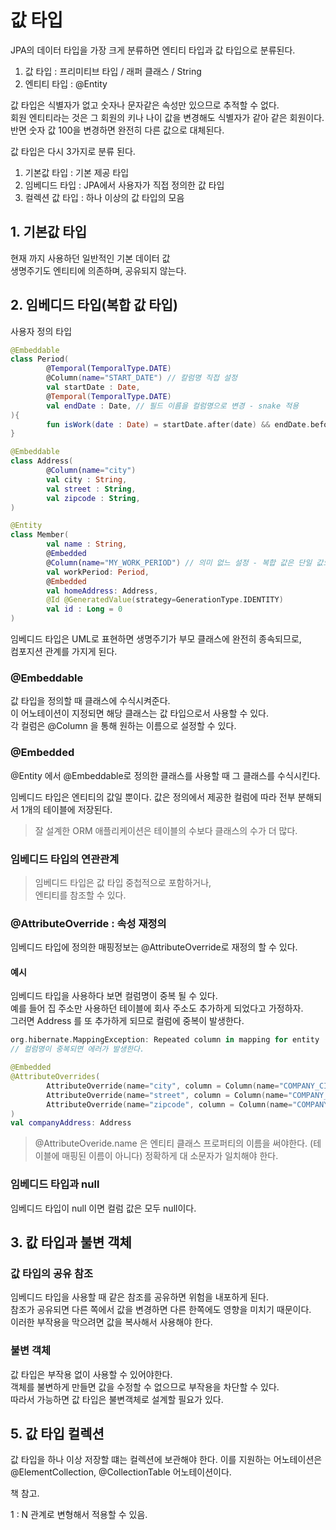 # 값 타입
JPA의 데이터 타입을 가장 크게 분류하면 엔티티 타입과 값 타입으로 분류된다.

1. 값 타입 : 프리미티브 타입 / 래퍼 클래스 / String
2. 엔티티 타입 : @Entity

값 타입은 식별자가 없고 숫자나 문자같은 속성만 있으므로 추적할 수 없다.   
회원 엔티티라는 것은 그 회원의 키나 나이 값을 변경해도 식별자가 같아 같은 회원이다.   
반면 숫자 값 100을 변경하면 완전히 다른 값으로 대체된다.

값 타입은 다시 3가지로 분류 된다.   
1. 기본값 타입 : 기본 제공 타입
2. 임베디드 타입 : JPA에서 사용자가 직접 정의한 값 타입
3. 컬렉션 값 타입 : 하나 이상의 값 타입의 모음

## 1. 기본값 타입
현재 까지 사용하던 일반적인 기본 데이터 값   
생명주기도 엔티티에 의존하며, 공유되지 않는다.   

## 2. 임베디드 타입(복합 값 타입)
사용자 정의 타입   

```kotlin
@Embeddable
class Period(
        @Temporal(TemporalType.DATE)
        @Column(name="START_DATE") // 칼럼명 직접 설정
        val startDate : Date,
        @Temporal(TemporalType.DATE) 
        val endDate : Date, // 필드 이름을 컬럼명으로 변경 - snake 적용
){
        fun isWork(date : Date) = startDate.after(date) && endDate.before(date)
}

@Embeddable
class Address(
        @Column(name="city")
        val city : String,
        val street : String,
        val zipcode : String,
)

@Entity
class Member(
        val name : String,
        @Embedded
        @Column(name="MY_WORK_PERIOD") // 의미 없느 설정 - 복합 값은 단일 값으로 분해되어 컬럼이 저장됨
        val workPeriod: Period,
        @Embedded
        val homeAddress: Address,
        @Id @GeneratedValue(strategy=GenerationType.IDENTITY)
        val id : Long = 0
)
```

임베디드 타입은 UML로 표현하면 생명주기가 부모 클래스에 완전히 종속되므로,   
컴포지션 관계를 가지게 된다.   

### @Embeddable 
값 타입을 정의할 때 클래스에 수식시켜준다.   
이 어노테이션이 지정되면 해당 클래스는 값 타입으로서 사용할 수 있다.   
각 컬럼은 @Column 을 통해 원하는 이름으로 설정할 수 있다.   

### @Embedded 
@Entity 에서 @Embeddable로 정의한 클래스를 사용할 때 그 클래스를 수식시킨다.   

임베디드 타입은 엔티티의 값일 뿐이다. 
값은 정의에서 제공한 컬럼에 따라 전부 분해되서 1개의 테이블에 저장된다.   

> 잘 설계한 ORM 애플리케이션은 테이블의 수보다 클래스의 수가 더 많다.   

### 임베디드 타입의 연관관계
> 임베디드 타입은 값 타입 중첩적으로 포함하거나,  
> 엔티티를 참조할 수 있다.   

### @AttributeOverride : 속성 재정의

임베디드 타입에 정의한 매핑정보는 @AttributeOverride로 재정의 할 수 있다.   

#### 예시
임베디드 타입을 사용하다 보면 컬럼명이 중복 될 수 있다.  
예를 들어 집 주소만 사용하던 테이블에 회사 주소도 추가하게 되었다고 가정하자.   
그러면 Address 를 또 추가하게 되므로 컬럼에 중복이 발생한다.   

```kotlin
org.hibernate.MappingException: Repeated column in mapping for entity
// 컬럼명이 중복되면 에러가 발생한다.
```

```kotlin
@Embedded
@AttributeOverrides(
        AttributeOverride(name="city", column = Column(name="COMPANY_CITY")),
        AttributeOverride(name="street", column = Column(name="COMPANY_STREET")),
        AttributeOverride(name="zipcode", column = Column(name="COMPANY_ZIPCODE")),
)
val companyAddress: Address
```

> @AttributeOveride.name 은 엔티티 클래스 프로퍼티의 이름을 써야한다. (테이블에 매핑된 이름이 아니다)
> 정확하게 대 소문자가 일치해야 한다.   

### 임베디드 타입과 null
임베디드 타입이 null 이면 컬럼 값은 모두 null이다.   

## 3. 캆 타입과 불변 객체
### 값 타입의 공유 참조
임베디드 타입을 사용할 때 같은 참조를 공유하면 위험을 내포하게 된다.   
참조가 공유되면 다른 쪽에서 값을 변경하면 다른 한쪽에도 영향을 미치기 때문이다.   
이러한 부작용을 막으려면 값을 복사해서 사용해야 한다.   

### 불변 객체
값 타입은 부작용 없이 사용할 수 있어야한다.   
객체를 불변하게 만들면 값을 수정할 수 없으므로 부작용을 차단할 수 있다.   
따라서 가능하면 값 타입은 불변객체로 설계할 필요가 있다.   

## 5. 값 타입 컬렉션
값 타입을 하나 이상 저장할 떄는 컬렉션에 보관해야 한다. 
이를 지원하는 어노테이션은 @ElementCollection, @CollectionTable 어노테이션이다.  

책 참고.

1 : N 관계로 변형해서 적용할 수 있음.

